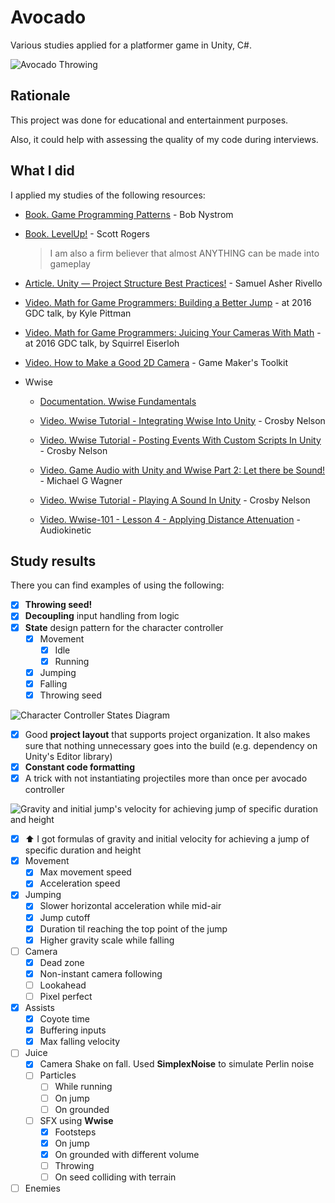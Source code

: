 # Avocado

Various studies applied for a platformer game in Unity, C#.

![Avocado Throwing](./Documentation/avocado-throwing-loop.gif)

## Rationale

This project was done for educational and entertainment purposes.

Also, it could help with assessing the quality of my code during interviews.

## What I did

I applied my studies of the following resources:

- [Book. Game Programming Patterns](https://gameprogrammingpatterns.com/) - Bob Nystrom

- [Book. LevelUp!](https://www.amazon.com/Level-Guide-Great-Video-Design/dp/1118877160) - Scott Rogers

    > I am also a firm believer that almost ANYTHING can be made into gameplay

- [Article. Unity — Project Structure Best Practices!](https://sam-16930.medium.com/unity-project-structure-a694792cefed) - Samuel Asher Rivello

- [Video. Math for Game Programmers: Building a Better Jump](https://www.youtube.com/watch?v=hG9SzQxaCm8) - at 2016 GDC talk, by Kyle Pittman

- [Video. Math for Game Programmers: Juicing Your Cameras With Math](https://www.youtube.com/watch?v=tu-Qe66AvtY) - at 2016 GDC talk, by Squirrel Eiserloh

- [Video. How to Make a Good 2D Camera](https://www.youtube.com/watch?v=TdWFzpgnljs) - Game Maker's Toolkit

- Wwise

  - [Documentation. Wwise Fundamentals](https://www.audiokinetic.com/fr/library/edge/?source=WwiseFundamentalApproach&id=wwise_fundamentals)

  - [Video. Wwise Tutorial - Integrating Wwise Into Unity](https://www.youtube.com/watch?v=qEfQtAM1z4o) - Crosby Nelson

  - [Video. Wwise Tutorial - Posting Events With Custom Scripts In Unity](https://www.youtube.com/watch?v=_voQkyAOckI) - Crosby Nelson

  - [Video. Game Audio with Unity and Wwise Part 2: Let there be Sound!](https://www.youtube.com/watch?v=i2gPkgqVHf4) -  Michael G Wagner

  - [Video. Wwise Tutorial - Playing A Sound In Unity](https://www.youtube.com/watch?v=5Ta1PZmVXik) - Crosby Nelson

  - [Video. Wwise-101 - Lesson 4 - Applying Distance Attenuation](https://www.youtube.com/watch?v=F1eMxm4tu8s) - Audiokinetic

## Study results

There you can find examples of using the following:

- [x] **Throwing seed!**
- [x] **Decoupling** input handling from logic
- [x] **State** design pattern for the character controller
  - [x] Movement
    - [x] Idle
    - [x] Running
  - [x] Jumping
  - [x] Falling
  - [x] Throwing seed

![Character Controller States Diagram](./Documentation/state-machine.jpg)

- [x] Good **project layout** that supports project organization. It also makes sure that nothing unnecessary goes into the build (e.g. dependency on Unity's Editor library)
- [x] **Constant code formatting**
- [x] A trick with not instantiating projectiles more than once per avocado controller

![Gravity and initial jump's velocity for achieving jump of specific duration and height](./Documentation/jump-formula.jpg)

- [x] :arrow_up: I got formulas of gravity and initial velocity for achieving a jump of specific duration and height
- [x] Movement
  - [x] Max movement speed
  - [x] Acceleration speed
- [x] Jumping
  - [x] Slower horizontal acceleration while mid-air
  - [x] Jump cutoff
  - [x] Duration til reaching the top point of the jump
  - [x] Higher gravity scale while falling
- [ ] Camera
  - [x] Dead zone
  - [x] Non-instant camera following
  - [ ] Lookahead
  - [ ] Pixel perfect
- [x] Assists
  - [x] Coyote time
  - [x] Buffering inputs
  - [x] Max falling velocity
- [ ] Juice
  - [x] Camera Shake on fall. Used **SimplexNoise** to simulate Perlin noise
  - [ ] Particles
    - [ ] While running
    - [ ] On jump
    - [ ] On grounded
  - [ ] SFX using **Wwise**
    - [x] Footsteps
    - [x] On jump
    - [x] On grounded with different volume
    - [ ] Throwing
    - [ ] On seed colliding with terrain
- [ ] Enemies
